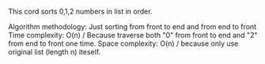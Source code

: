 This cord sorts 0,1,2 numbers in list in order. 

Algorithm methodology: Just sorting from front to end and from end to front
Time complexity: O(n) / Because traverse both "0" from front to end and "2" from end to front one time.
Space complexity: O(n) / because only use original list (length n) iteself.